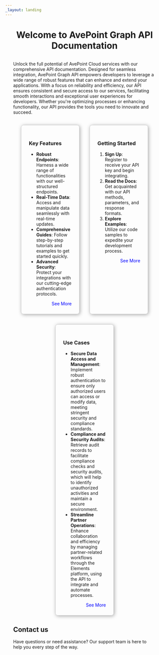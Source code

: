 ```yaml
---
_layout: landing
---
```


<div style="margin-left: 5%; margin-right: 5%;">

<h1 style="text-align: center; margin-bottom: 32px;">Welcome to AvePoint Graph API Documentation</h1>

<p style="margin-bottom: 32px;">
Unlock the full potential of AvePoint Cloud services with our comprehensive API documentation. Designed for seamless integration, AvePoint Graph API empowers developers to leverage a wide range of robust features that can enhance and extend your applications. With a focus on reliability and efficiency, our API ensures consistent and secure access to our services, facilitating smooth interactions and exceptional user experiences for developers. Whether you're optimizing processes or enhancing functionality, our API provides the tools you need to innovate and succeed.  
</p>

<div style="display: flex; justify-content: center; flex-wrap: wrap; gap: 32px; margin-bottom: 32px;">

  <div style="border:1px solid #ccc; padding:24px; border-radius:8px; box-shadow:2px 2px 12px #aaa; width: 30%;">
    <h3 style="margin-bottom: 16px;"> Key Features</h3>
    <ul>
      <li><b>Robust Endpoints</b>: Harness a wide range of functionalities with our well-structured endpoints.</li>
      <li><b>Real-Time Data</b>: Access and manipulate data seamlessly with real-time updates.</li>
      <li><b>Comprehensive Guides</b>: Follow step-by-step tutorials and examples to get started quickly.</li>
      <li><b>Advanced Security</b>: Protect your integrations with our cutting-edge authentication protocols.</li>
    </ul>
    <div style="text-align: right;">
      <a href="./docs/Overview.md" style="text-decoration:none; color:blue;">See More</a>
    </div>
  </div>

  <div style="border:1px solid #ccc; padding:24px; border-radius:8px; box-shadow:2px 2px 12px #aaa; width: 30%;">
    <h3 style="margin-bottom: 16px;">Getting Started</h3>
    <ol>
      <li><b>Sign Up</b>: Register to receive your API key and begin integrating.</li>
      <li><b>Read the Docs</b>: Get acquainted with our API methods, parameters, and response formats.</li>
      <li><b>Explore Examples</b>: Utilize our code samples to expedite your development process.</li>
    </ol>
    <div style="text-align: right;">
      <a href="./docs/Use-AvePoint-Graph-API.md" style="text-decoration:none; color:blue;">See More</a>
    </div>
  </div>

  <div style="border:1px solid #ccc; padding:24px; border-radius:8px; box-shadow:2px 2px 12px #aaa; width: 30%;">
    <h3 style="margin-bottom: 16px;">Use Cases</h3>
    <ul>
      <li><b>Secure Data Access and Management</b>: Implement robust authentication to ensure only authorized users can access or modify data, meeting stringent security and compliance standards.</li>
      <li><b>Compliance and Security Audits</b>: Retrieve audit records to facilitate compliance checks and security audits, which will help to identify unauthorized activities and maintain a secure environment.</li>
      <li><b>Streamline Partner Operations</b>: Enhance collaboration and efficiency by managing partner-related workflows through the Elements platform, using the API to integrate and automate processes.</li>
    </ul>
    <div style="text-align: right;">
      <a href="./docs/Use-Cases.md" style="text-decoration:none; color:blue;">See More</a>
    </div>
  </div>

</div>

## Contact us  

<p style="margin-bottom: 32px;">Have questions or need assistance? Our support team is here to help you every step of the way. </p> 